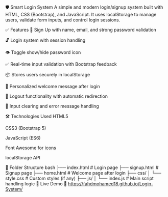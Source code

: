 
🛡️ Smart Login System
A simple and modern login/signup system built with HTML, CSS (Bootstrap), and JavaScript.
It uses localStorage to manage users, validate form inputs, and control login sessions.

✅ Features
🔐 Sign Up with name, email, and strong password validation

🔓 Login system with session handling

👁️ Toggle show/hide password icon

✅ Real-time input validation with Bootstrap feedback

📦 Stores users securely in localStorage

🧠 Personalized welcome message after login

🚪 Logout functionality with automatic redirection

🧼 Input clearing and error message handling

🛠️ Technologies Used
HTML5

CSS3 (Bootstrap 5)

JavaScript (ES6)

Font Awesome for icons

localStorage API

📁 Folder Structure
bash
├── index.html          # Login page
├── signup.html         # Signup page
├── home.html           # Welcome page after login
├── css/
│   └── style.css       # Custom styles (if any)
├── js/
│   └── index.js        # Main script handling logic
🚀 Live Demo
🔗  https://fahdmohamed18.github.io/Login-System/
